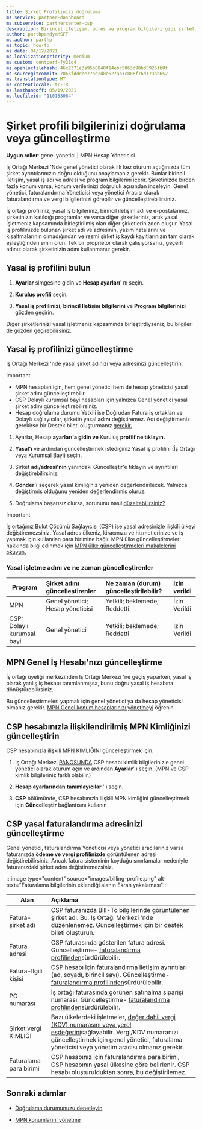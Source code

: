```yaml
---
title: Şirket Profilinizi doğrulama
ms.service: partner-dashboard
ms.subservice: partnercenter-csp
description: Birincil iletişim, adres ve program bilgileri gibi şirketinizin ayrıntılarını nasıl doğrulayacağınızı öğrenin. Yasal ve fatura adreslerinizi de güncelleştirebilirsiniz.
author: parthpandyaMSFT
ms.author: parthp
ms.topic: how-to
ms.date: 04/12/2021
ms.localizationpriority: medium
ms.custom: contperf-fy21q4
ms.openlocfilehash: 46c2371e3a95b8840f14ebc5063d90bd5926fb8f
ms.sourcegitcommit: 7063fdddee77ad2d8e627ab3c806f76d173ab652
ms.translationtype: MT
ms.contentlocale: tr-TR
ms.lasthandoff: 05/19/2021
ms.locfileid: "110153064"
---
```

# <a name="verify-or-update-your-company-profile-information"></a>Şirket profili bilgilerinizi doğrulama veya güncelleştirme 

**Uygun roller**: genel yönetici | MPN Hesap Yöneticisi

Iş Ortağı Merkezi 'Nde genel yönetici olarak ilk kez oturum açtığınızda tüm şirket ayrıntılarınızın doğru olduğunu onaylamanız gerekir. Bunlar birincil iletişim, yasal iş adı ve adresi ve program bilgilerini içerir. Şirketinizde birden fazla konum varsa, konum verilerinizi doğruluk açısından inceleyin. Genel yönetici, faturalandırma Yöneticisi veya yönetici Aracısı olarak faturalandırma ve vergi bilgilerinizi görebilir ve güncelleştirebilirsiniz.

İş ortağı profiliniz, yasal iş bilgileriniz, birincil iletişim adı ve e-postalarınız, şirketinizin katıldığı programlar ve varsa diğer şirketleriniz, artık yasal işletmeniz kapsamında birleştirilmiş olan diğer şirketlerinizden oluşur. Yasal iş profilinizde bulunan şirket adı ve adresinin, yazım hatalarını ve kısaltmalarının olmadığından ve resmi şirket iş kaydı kayıtlarınızın tam olarak eşleştiğinden emin olun. Tek bir proprietor olarak çalışıyorsanız, geçerli adınız olarak şirketinizin adını kullanmanız gerekir.


## <a name="locate-the-legal-business-profile"></a>Yasal iş profilini bulun

1. **Ayarlar** simgesine gidin ve **Hesap ayarları**' nı seçin.
 
1. **Kuruluş profili** seçin. 

2. **Yasal iş profilinizi**, **birincil Iletişim bilgilerini** ve **Program bilgilerinizi** gözden geçirin.

Diğer şirketlerinizi yasal işletmeniz kapsamında birleştirdiyseniz, bu bilgileri de gözden geçirebilirsiniz. 

## <a name="update-your-legal-business-profile"></a>Yasal iş profilinizi güncelleştirme 

Iş Ortağı Merkezi 'nde yasal şirket adınızı veya adresinizi güncelleştirin.

>[!Important]
>- MPN hesapları için, hem genel yönetici hem de hesap yöneticisi yasal şirket adını güncelleştirebilir.
>- CSP Dolaylı kurumsal bayi hesapları için yalnızca Genel yönetici yasal şirket adını güncelleştirebilirsiniz. 
>- Hesap doğrulama durumu Yetkili ise Doğrudan Fatura iş ortakları ve Dolaylı sağlayıcılar, şirketin yasal **adını** değiştiremez. Adı değiştirmeniz gerekirse bir Destek bileti oluşturmanız [gerekir.](https://partner.microsoft.com/dashboard/support/servicerequests/create?stage=2&topicid=eb74583c-61b3-2124-bffc-00920e0ae772)



1. Ayarlar, Hesap **ayarları'a gidin ve** Kuruluş  **profili'ne tıklayın.**

2. **Yasal'ı** ve ardından güncelleştirmek istediğiniz Yasal iş profilini (İş Ortağı veya Kurumsal Bayi) seçin.

1. Şirket **adı/adresi'nin**  yanındaki Güncelleştir'e tıklayın ve ayrıntıları değiştirebilirsiniz.
 
1. **Gönder'i** seçerek yasal kimliğiniz yeniden değerlendirilecek. Yalnızca değiştirmiş olduğunu yeniden değerlendirmiş oluruz.

1. Doğrulama başarısız olursa, sorununu nasıl [düzeltebilirsiniz?](verification-responses.md)

>[!Important]
>İş ortağınız Bulut Çözümü Sağlayıcısı (CSP) ise yasal adresinizle ilişkili ülkeyi değiştiremezsiniz. Yasal adres ülkeniz, kiracınıza ve hizmetlerinize ve iş yapmak için kullanılan para birimine bağlı. MPN ülke güncelleştirmeleri hakkında bilgi edinmek için [MPN ülke güncelleştirmeleri makalelerini okuyun.](manage-locations.md#change-country-of-partner-global-account)


### <a name="who-can-update-legal-business-name-and-when"></a>Yasal işletme adını ve ne zaman güncelleştirenler

|**Program**|**Şirket adını güncelleştirenler**|**Ne zaman (durum) güncelleştirilebilir?**|**İzin verildi**|
|---------------------|:-------------------------------|:------------|:-----------------|
MPN|Genel yönetici; Hesap yöneticisi|Yetkili; beklemede; Reddetti| İzin Verildi|
|CSP: Dolaylı kurumsal bayi|Genel yönetici|Yetkili; beklemede; Reddetti| İzin Verildi|


## <a name="update-your-mpn-global-business-account"></a>MPN Genel İş Hesabı'nızı güncelleştirme

İş ortağı üyeliği merkezinden Iş Ortağı Merkezi 'ne geçiş yaparken, yasal iş olarak yanlış iş hesabı tanımlanmışsa, bunu doğru yasal iş hesabına dönüştürebilirsiniz.

Bu güncelleştirmeleri yapmak için genel yönetici ya da hesap yöneticisi olmanız gerekir. [MPN Genel konum hesaplarınızı yönetmeyi](manage-locations.md) öğrenin


## <a name="update-your-mpn-id-associated-with-your-csp-account"></a>CSP hesabınızla ilişkilendirilmiş MPN Kimliğinizi güncelleştirin

CSP hesabınızla ilişkili MPN KIMLIĞINI güncelleştirmek için:

1. Iş Ortağı Merkezi [PANOSUNDA](https://partner.microsoft.com/dashboard/home) CSP hesabı kimlik bilgilerinizle genel yönetici olarak oturum açın ve ardından **Ayarlar**' ı seçin. (MPN ve CSP kimlik bilgileriniz farklı olabilir.)
 
1. **Hesap ayarlarından** **tanımlayıcılar** ' ı seçin.

1. **CSP** bölümünde, CSP hesabınızla ilişkili MPN kimliğini güncelleştirmek için **Güncelleştir** bağlantısını kullanın 


## <a name="update-your-csp-legal-billing-address"></a>CSP yasal faturalandırma adresinizi güncelleştirme

Genel yönetici, faturalandırma Yöneticisi veya yönetici aracılarınız varsa faturanızda **ödeme ve vergi profilinizde** görüntülenen adresi değiştirebilirsiniz. Ancak fatura sisteminin koyduğu sınırlamalar nedeniyle faturanızdaki şirket adını değiştiremezsiniz.

:::image type="content" source="images/billing-profile.png" alt-text="Faturalama bilgilerinin eklendiği alanın Ekran yakalaması":::

|**Alan**  |**Açıklama**|  
|---------------------|:------------------|
|Fatura-şirket adı|CSP faturanızda Bill-To bilgilerinde görüntülenen şirket adı.  Bu, Iş Ortağı Merkezi 'nde düzenlenemez.  Güncelleştirmek için bir destek bileti oluşturun.|
|Fatura adresi|CSP faturasında gösterilen fatura adresi. Güncelleştirme- [faturalandırma profilinden](https://partner.microsoft.com/dashboard/account/v3/accountsettings/billingprofile#commercial)sürdürülebilir.|
|Fatura-Ilgili kişisi|CSP hesabı için faturalandırma iletişim ayrıntıları (ad, soyadı, birincil sayı).  Güncelleştirme- [faturalandırma profilinden](https://partner.microsoft.com/dashboard/account/v3/accountsettings/billingprofile#commercial)sürdürülebilir.|
|PO numarası|İş ortağı faturasında görünen satınalma siparişi numarası.  Güncelleştirme- [faturalandırma profilinden](https://partner.microsoft.com/dashboard/account/v3/accountsettings/billingprofile#commercial)sürdürülebilir.|
|Şirket vergi KIMLIĞI|Bazı ülkelerdeki işletmeler, [değer dahil vergi (KDV) numarasını veya yerel eşdeğerini](./organization-tax-info.md)sağlayabilir. Vergi/KDV numaranızı güncelleştirmek için genel yönetici, faturalama yöneticisi veya yönetim aracısı olmanız gerekir.|
|Faturalama para birimi|CSP hesabınız için faturalandırma para birimi, CSP hesabının yasal ülkesine göre belirlenir.  CSP hesabı oluşturulduktan sonra, bu değiştirilemez.|

## <a name="next-steps"></a>Sonraki adımlar

- [Doğrulama durumunuzu denetleyin](verification-responses.md)

- [MPN konumlarını yönetme](manage-locations.md)